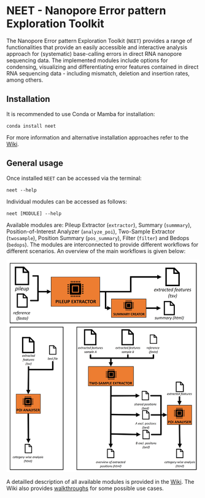 # NEET - Nanopore Error pattern Exploration Toolkit

The Nanopore Error pattern Exploration Toolkit (`NEET`) provides a range of functionalities that provide an easily accessible and interactive analysis approach for (systematic) base-calling errors in direct RNA nanopore sequencing data. The implemented modules include options for condensing, visualizing and differentiating error features contained in direct RNA sequencing data - including mismatch, deletion and insertion rates, among others.

## Installation
It is recommended to use Conda or Mamba for installation:
```
conda install neet 
```
For more information and alternative installation approaches refer to the [Wiki](https://github.com/dietvin/neet/wiki/01-Installation).

## General usage
Once installed `NEET` can be accessed via the terminal:
```
neet --help
```
Individual modules can be accessed as follows:
```
neet [MODULE] --help
```
Available modules are: Pileup Extractor (`extractor`), Summary (`summmary`), Position-of-Interest Analyzer (`analyze_poi`), Two-Sample Extractor (`twosample`), Position Summary (`pos_summary`), Filter (`filter`) and Bedops (`bedops`). 
The modules are interconnected to provide different workflows for different scenarios. An overview of the main workflows is given below:

![Main workflow overview](https://github.com/dietvin/neet/blob/main/images/workflow_overview.jpg)

A detailled description of all available modules is provided in the [Wiki](https://github.com/dietvin/neet/wiki/02-Modules). The Wiki also provides [walkthroughs](https://github.com/dietvin/neet/wiki/03-Example-Workflows) for some possible use cases.
